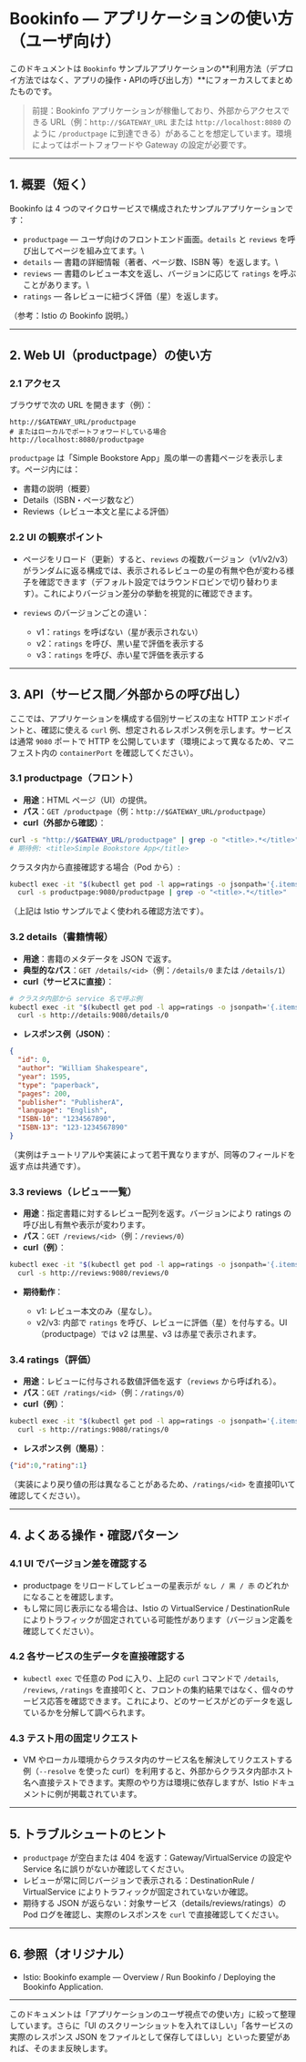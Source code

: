 # Bookinfo — アプリケーションの使い方（ユーザ向け）

このドキュメントは `Bookinfo` サンプルアプリケーションの**利用方法（デプロイ方法ではなく、アプリの操作・APIの呼び出し方）**にフォーカスしてまとめたものです。

> 前提：Bookinfo アプリケーションが稼働しており、外部からアクセスできる URL（例：`http://$GATEWAY_URL` または `http://localhost:8080` のように `/productpage` に到達できる）があることを想定しています。環境によってはポートフォワードや Gateway の設定が必要です。

---

## 1. 概要（短く）

Bookinfo は 4 つのマイクロサービスで構成されたサンプルアプリケーションです：

* `productpage` — ユーザ向けのフロントエンド画面。`details` と `reviews` を呼び出してページを組み立てます。\
* `details` — 書籍の詳細情報（著者、ページ数、ISBN 等）を返します。\
* `reviews` — 書籍のレビュー本文を返し、バージョンに応じて `ratings` を呼ぶことがあります。\
* `ratings` — 各レビューに紐づく評価（星）を返します。

（参考：Istio の Bookinfo 説明。）

---

## 2. Web UI（productpage）の使い方

### 2.1 アクセス

ブラウザで次の URL を開きます（例）：

```
http://$GATEWAY_URL/productpage
# またはローカルでポートフォワードしている場合
http://localhost:8080/productpage
```

`productpage` は「Simple Bookstore App」風の単一の書籍ページを表示します。ページ内には：

* 書籍の説明（概要）
* Details（ISBN・ページ数など）
* Reviews（レビュー本文と星による評価）

### 2.2 UI の観察ポイント

* ページをリロード（更新）すると、`reviews` の複数バージョン（v1/v2/v3）がランダムに返る構成では、表示されるレビューの星の有無や色が変わる様子を確認できます（デフォルト設定ではラウンドロビンで切り替わります）。これによりバージョン差分の挙動を視覚的に確認できます。

* `reviews` のバージョンごとの違い：

  * v1：`ratings` を呼ばない（星が表示されない）
  * v2：`ratings` を呼び、黒い星で評価を表示する
  * v3：`ratings` を呼び、赤い星で評価を表示する

---

## 3. API（サービス間／外部からの呼び出し）

ここでは、アプリケーションを構成する個別サービスの主な HTTP エンドポイントと、確認に使える `curl` 例、想定されるレスポンス例を示します。サービスは通常 `9080` ポートで HTTP を公開しています（環境によって異なるため、マニフェスト内の `containerPort` を確認してください）。

### 3.1 productpage（フロント）

* **用途**：HTML ページ（UI）の提供。
* **パス**：`GET /productpage`（例：`http://$GATEWAY_URL/productpage`）
* **curl（外部から確認）**：

```bash
curl -s "http://$GATEWAY_URL/productpage" | grep -o "<title>.*</title>"
# 期待例: <title>Simple Bookstore App</title>
```

クラスタ内から直接確認する場合（Pod から）:

```bash
kubectl exec -it "$(kubectl get pod -l app=ratings -o jsonpath='{.items[0].metadata.name}')" -c ratings -- \
  curl -s productpage:9080/productpage | grep -o "<title>.*</title>"
```

（上記は Istio サンプルでよく使われる確認方法です）。

### 3.2 details（書籍情報）

* **用途**：書籍のメタデータを JSON で返す。
* **典型的なパス**：`GET /details/<id>`（例：`/details/0` または `/details/1`）
* **curl（サービスに直接）**：

```bash
# クラスタ内部から service 名で呼ぶ例
kubectl exec -it "$(kubectl get pod -l app=ratings -o jsonpath='{.items[0].metadata.name}')" -c ratings -- \
  curl -s http://details:9080/details/0
```

* **レスポンス例（JSON）**：

```json
{
  "id": 0,
  "author": "William Shakespeare",
  "year": 1595,
  "type": "paperback",
  "pages": 200,
  "publisher": "PublisherA",
  "language": "English",
  "ISBN-10": "1234567890",
  "ISBN-13": "123-1234567890"
}
```

（実例はチュートリアルや実装によって若干異なりますが、同等のフィールドを返す点は共通です）。

### 3.3 reviews（レビュー一覧）

* **用途**：指定書籍に対するレビュー配列を返す。バージョンにより ratings の呼び出し有無や表示が変わります。
* **パス**：`GET /reviews/<id>`（例：`/reviews/0`）
* **curl（例）**：

```bash
kubectl exec -it "$(kubectl get pod -l app=ratings -o jsonpath='{.items[0].metadata.name}')" -c ratings -- \
  curl -s http://reviews:9080/reviews/0
```

* **期待動作**：

  * v1: レビュー本文のみ（星なし）。
  * v2/v3: 内部で `ratings` を呼び、レビューに評価（星）を付与する。UI（productpage）では v2 は黒星、v3 は赤星で表示されます。

### 3.4 ratings（評価）

* **用途**：レビューに付与される数値評価を返す（`reviews` から呼ばれる）。
* **パス**：`GET /ratings/<id>`（例：`/ratings/0`）
* **curl（例）**：

```bash
kubectl exec -it "$(kubectl get pod -l app=ratings -o jsonpath='{.items[0].metadata.name}')" -c ratings -- \
  curl -s http://ratings:9080/ratings/0
```

* **レスポンス例（簡易）**：

```json
{"id":0,"rating":1}
```

（実装により戻り値の形は異なることがあるため、`/ratings/<id>` を直接叩いて確認してください）。

---

## 4. よくある操作・確認パターン

### 4.1 UI でバージョン差を確認する

* productpage をリロードしてレビューの星表示が `なし / 黒 / 赤` のどれかになることを確認します。
* もし常に同じ表示になる場合は、Istio の VirtualService / DestinationRule によりトラフィックが固定されている可能性があります（バージョン定義を確認してください）。

### 4.2 各サービスの生データを直接確認する

* `kubectl exec` で任意の Pod に入り、上記の `curl` コマンドで `/details`, `/reviews`, `/ratings` を直接叩くと、フロントの集約結果ではなく、個々のサービス応答を確認できます。これにより、どのサービスがどのデータを返しているかを分解して調べられます。

### 4.3 テスト用の固定リクエスト

* VM やローカル環境からクラスタ内のサービス名を解決してリクエストする例（`--resolve` を使った curl）を利用すると、外部からクラスタ内部ホスト名へ直接テストできます。実際のやり方は環境に依存しますが、Istio ドキュメントに例が掲載されています。

---

## 5. トラブルシュートのヒント

* `productpage` が空白または 404 を返す：Gateway/VirtualService の設定や Service 名に誤りがないか確認してください。
* レビューが常に同じバージョンで表示される：DestinationRule / VirtualService によりトラフィックが固定されていないか確認。
* 期待する JSON が返らない：対象サービス（details/reviews/ratings）の Pod ログを確認し、実際のレスポンスを `curl` で直接確認してください。

---

## 6. 参照（オリジナル）

* Istio: Bookinfo example — Overview / Run Bookinfo / Deploying the Bookinfo Application.

---

このドキュメントは「アプリケーションのユーザ視点での使い方」に絞って整理しています。さらに「UI のスクリーンショットを入れてほしい」「各サービスの実際のレスポンス JSON をファイルとして保存してほしい」といった要望があれば、そのまま反映します。
